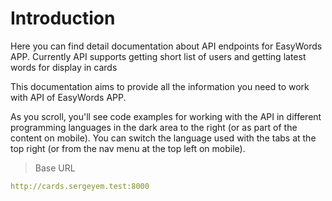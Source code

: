 # Introduction

Here you can find detail documentation about API endpoints for EasyWords APP. Currently API supports getting short list of users and getting latest words for display in cards

This documentation aims to provide all the information you need to work with API of EasyWords APP.

<aside>As you scroll, you'll see code examples for working with the API in different programming languages in the dark area to the right (or as part of the content on mobile).
You can switch the language used with the tabs at the top right (or from the nav menu at the top left on mobile).</aside>

> Base URL

```yaml
http://cards.sergeyem.test:8000
```